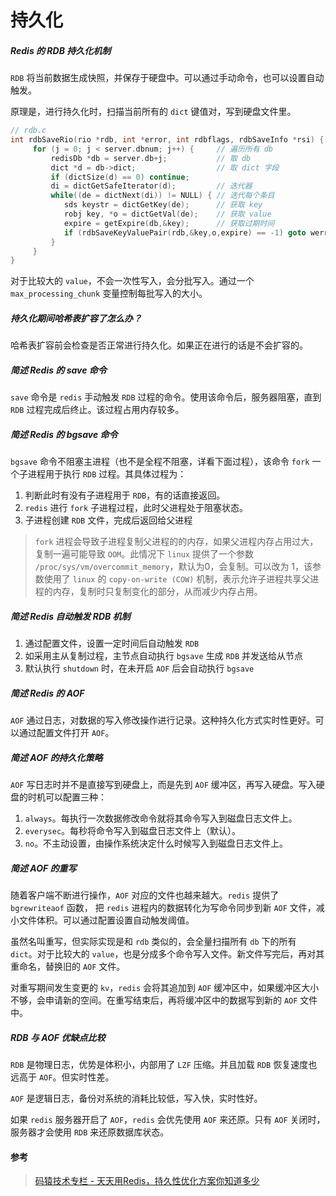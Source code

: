 # 持久化

##### Redis 的 RDB 持久化机制

`RDB` 将当前数据生成快照，并保存于硬盘中。可以通过手动命令，也可以设置自动触发。

原理是，进行持久化时，扫描当前所有的 `dict` 键值对，写到硬盘文件里。

```c
// rdb.c
int rdbSaveRio(rio *rdb, int *error, int rdbflags, rdbSaveInfo *rsi) {
	 for (j = 0; j < server.dbnum; j++) {     // 遍历所有 db
         redisDb *db = server.db+j;           // 取 db
         dict *d = db->dict;                  // 取 dict 字段
         if (dictSize(d) == 0) continue;
         di = dictGetSafeIterator(d);         // 迭代器
         while((de = dictNext(di)) != NULL) { // 迭代每个条目
            sds keystr = dictGetKey(de);      // 获取 key
            robj key, *o = dictGetVal(de);    // 获取 value
            expire = getExpire(db,&key);      // 获取过期时间
            if (rdbSaveKeyValuePair(rdb,&key,o,expire) == -1) goto werr; // 持久化 kv。如果过期了，会跳过
         }
     }
}
```

对于比较大的 `value`，不会一次性写入，会分批写入。通过一个 `max_processing_chunk` 变量控制每批写入的大小。



##### 持久化期间哈希表扩容了怎么办？

哈希表扩容前会检查是否正常进行持久化。如果正在进行的话是不会扩容的。



##### 简述 Redis 的 save 命令

`save` 命令是 `redis` 手动触发 `RDB` 过程的命令。使用该命令后，服务器阻塞，直到 `RDB` 过程完成后终止。该过程占用内存较多。



##### 简述 Redis 的 bgsave 命令

`bgsave` 命令不阻塞主进程（也不是全程不阻塞，详看下面过程），该命令 `fork` 一个子进程用于执行 `RDB` 过程。其具体过程为：

1. 判断此时有没有子进程用于 `RDB`，有的话直接返回。
2. `redis` 进行 `fork` 子进程过程，此时父进程处于阻塞状态。
3. 子进程创建 `RDB` 文件，完成后返回给父进程

> `fork` 进程会导致子进程复制父进程的的内存，如果父进程内存占用过大，复制一遍可能导致 `OOM`。此情况下 `linux` 提供了一个参数 `/proc/sys/vm/overcommit_memory`，默认为0，会复制。可以改为 1，该参数使用了 `linux` 的 `copy-on-write (COW)` 机制，表示允许子进程共享父进程的内存，复制时只复制变化的部分，从而减少内存占用。



##### 简述 Redis 自动触发 RDB 机制

1. 通过配置文件，设置一定时间后自动触发 `RDB`
2. 如采用主从复制过程，主节点自动执行 `bgsave` 生成 `RDB` 并发送给从节点
3. 默认执行 `shutdown` 时，在未开启 `AOF` 后会自动执行 `bgsave`



##### 简述 Redis 的 AOF

`AOF` 通过日志，对数据的写入修改操作进行记录。这种持久化方式实时性更好。可以通过配置文件打开 `AOF`。



##### 简述 AOF 的持久化策略

`AOF` 写日志时并不是直接写到硬盘上，而是先到 `AOF` 缓冲区，再写入硬盘。写入硬盘的时机可以配置三种：

1. `always`。每执行一次数据修改命令就将其命令写入到磁盘日志文件上。
2. `everysec`。每秒将命令写入到磁盘日志文件上（默认）。
3. `no`。不主动设置，由操作系统决定什么时候写入到磁盘日志文件上。



##### 简述 AOF 的重写

随着客户端不断进行操作，`AOF` 对应的文件也越来越大。`redis` 提供了 `bgrewriteaof` 函数， 把 `redis` 进程内的数据转化为写命令同步到新 `AOF` 文件，减小文件体积。可以通过配置设置自动触发阈值。

虽然名叫重写，但实际实现是和 `rdb` 类似的，会全量扫描所有 `db` 下的所有 `dict`。对于比较大的 `value`，也是分成多个命令写入文件。新文件写完后，再对其重命名，替换旧的 `AOF` 文件。

对重写期间发生变更的 `kv`，`redis` 会将其追加到 `AOF` 缓冲区中，如果缓冲区大小不够，会申请新的空间。在重写结束后，再将缓冲区中的数据写到新的 `AOF` 文件中。



##### RDB 与 AOF 优缺点比较

`RDB` 是物理日志，优势是体积小，内部用了 `LZF` 压缩。并且加载 `RDB` 恢复速度也远高于 `AOF`。但实时性差。

`AOF` 是逻辑日志，备份对系统的消耗比较低，写入快，实时性好。

如果 `redis` 服务器开启了 `AOF`，`redis` 会优先使用 `AOF` 来还原。只有 `AOF` 关闭时，服务器才会使用 `RDB` 来还原数据库状态。



#### 参考

> [码猿技术专栏 - 天天用Redis，持久性优化方案你知道多少](https://juejin.cn/post/6844904132164190215)

